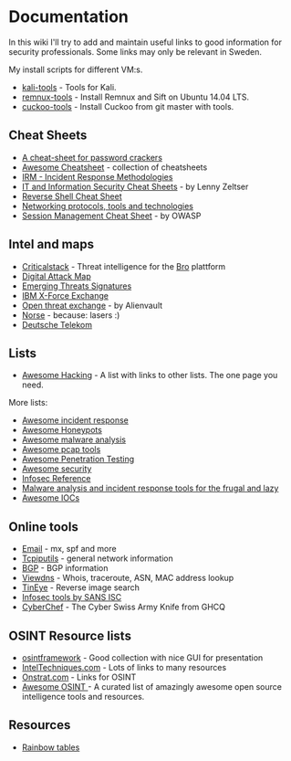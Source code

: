Documentation
=============

In this wiki I'll try to add and maintain useful links to good information for security professionals. Some links may only be relevant in Sweden.

My install scripts for different VM:s.

* [kali-tools](https://github.com/reuteras/kali-tools) - Tools for Kali.
* [remnux-tools](https://github.com/reuteras/remnux-tools) - Install Remnux and Sift on Ubuntu 14.04 LTS.
* [cuckoo-tools](https://github.com/reuteras/cuckoo-tools) - Install Cuckoo from git master with tools.

Cheat Sheets
------------

* [A cheat-sheet for password crackers](http://www.unix-ninja.com/p/A_cheat-sheet_for_password_crackers)
* [Awesome Cheatsheet](https://github.com/detailyang/awesome-cheatsheet) - collection of cheatsheets
* [IRM - Incident Response Methodologies](https://cert.societegenerale.com/en/publications.html)
* [IT and Information Security Cheat Sheets](https://zeltser.com/cheat-sheets/) - by Lenny Zeltser
* [Reverse Shell Cheat Sheet](http://pentestmonkey.net/cheat-sheet/shells/reverse-shell-cheat-sheet)
* [Networking protocols, tools and technologies](http://packetlife.net/library/cheat-sheets/)
* [Session Management Cheat Sheet](https://www.owasp.org/index.php/Session_Management_Cheat_Sheet) - by OWASP

Intel and maps
--------------

* [Criticalstack](https://intel.criticalstack.com/) - Threat intelligence for the [Bro](https://www.bro.org/) plattform
* [Digital Attack Map](http://www.digitalattackmap.com/)
* [Emerging Threats Signatures](http://doc.emergingthreats.net/bin/view/Main/AllRulesets)
* [IBM X-Force Exchange](https://exchange.xforce.ibmcloud.com/)
* [Open threat exchange](https://otx.alienvault.com/) - by Alienvault
* [Norse](http://map.norsecorp.com/) - because: lasers :)
* [Deutsche Telekom](http://www.sicherheitstacho.eu/)

Lists
-----

* [Awesome Hacking](https://github.com/Hack-with-Github/Awesome-Hacking) - A list with links to other lists. The one page you need.

More lists:

* [Awesome incident response](https://github.com/meirwah/awesome-incident-response)
* [Awesome Honeypots](https://github.com/paralax/awesome-honeypots)
* [Awesome malware analysis](https://github.com/rshipp/awesome-malware-analysis)
* [Awesome pcap tools](https://github.com/caesar0301/awesome-pcaptools)
* [Awesome Penetration Testing](https://github.com/enaqx/awesome-pentest)
* [Awesome security](https://github.com/sbilly/awesome-security)
* [Infosec Reference](https://github.com/Trietptm-on-Security/Infosec_Reference/blob/master/README.md)
* [Malware analysis and incident response tools for the frugal and lazy](https://postmodernsecurity.com/2015/09/11/malware-analysis-and-incident-response-tools-for-the-frugal-and-lazy/)
* [Awesome IOCs](https://github.com/sroberts/awesome-iocs)

Online tools
------------

* [Email](https://mxtoolbox.com/SuperTool.aspx) - mx, spf and more
* [Tcpiputils](http://www.tcpiputils.com/) - general network information
* [BGP](http://bgp.he.net/) - BGP information
* [Viewdns](http://viewdns.info/) - Whois, traceroute, ASN, MAC address lookup
* [TinEye](https://tineye.com/) - Reverse image search
* [Infosec tools by SANS ISC](https://isc.sans.edu/tools/)
* [CyberChef](https://gchq.github.io/CyberChef/) - The Cyber Swiss Army Knife from GHCQ

OSINT Resource lists
--------------------

* [osintframework](http://osintframework.com/) - Good collection with nice GUI for presentation
* [IntelTechniques.com](https://inteltechniques.com/intel/menu.html) - Lots of links to many resources 
* [Onstrat.com](http://www.onstrat.com/osint/) - Links for OSINT
* [Awesome OSINT ](https://github.com/jivoi/awesome-osint) - A curated list of amazingly awesome open source intelligence tools and resources.

Resources
---------

* [Rainbow tables](http://ophcrack.sourceforge.net/tables.php)

